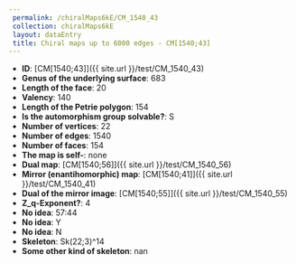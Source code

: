 ```yaml
--- 
 permalink: /chiralMaps6kE/CM_1540_43 
 collection: chiralMaps6kE
 layout: dataEntry
 title: Chiral maps up to 6000 edges - CM[1540;43]
---
```


- **ID**: [CM[1540;43]]({{ site.url }}/test/CM_1540_43)
- **Genus of the underlying surface**: 683
- **Length of the face**: 20
- **Valency**: 140
- **Length of the Petrie polygon**: 154
- **Is the automorphism group solvable?**: S
- **Number of vertices**: 22
- **Number of edges**: 1540
- **Number of faces**: 154
- **The map is self-**: none
- **Dual map**: [CM[1540;56]]({{ site.url }}/test/CM_1540_56)
- **Mirror (enantihomorphic) map**: [CM[1540;41]]({{ site.url }}/test/CM_1540_41)
- **Dual of the mirror image**: [CM[1540;55]]({{ site.url }}/test/CM_1540_55)
- **Z_q-Exponent?**: 4
- **No idea**:  57:44
- **No idea**: Y
- **No idea**: N
- **Skeleton**: Sk(22;3)^14
- **Some other kind of skeleton**: nan
